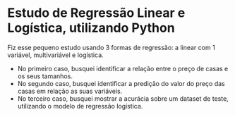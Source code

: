 <h1>Estudo de Regressão Linear e Logística, utilizando Python</h1>

Fiz esse pequeno estudo usando 3 formas de regressão: a linear com 1 variável, multivariável e logística.

+ No primeiro caso, busquei identificar a relação entre o preço de casas e os seus tamanhos.
+ No segundo caso, busquei identificar a predição do valor do preço das casas em relação as suas variáveis.
+ No terceiro caso, busquei mostrar a acurácia sobre um dataset de teste, utilizando o modelo de regressão logística.
